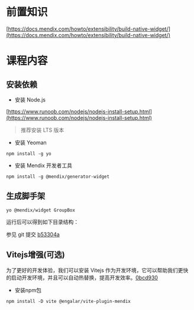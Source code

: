 # 前置知识

[https://docs.mendix.com/howto/extensibility/build-native-widget/](https://docs.mendix.com/howto/extensibility/build-native-widget/)

# 课程内容

## 安装依赖

- 安装 Node.js

[https://www.runoob.com/nodejs/nodejs-install-setup.html](https://www.runoob.com/nodejs/nodejs-install-setup.html)

> 推荐安装 LTS 版本

- 安装 Yeoman

```
npm install -g yo
```

- 安装 Mendix 开发者工具

```
npm install -g @mendix/generator-widget
```

## 生成脚手架

```
yo @mendix/widget GroupBox
```

运行后可以得到如下目录结构：

参见 git 提交 [b53304a](https://github.com/engalar/mendix-training/commit/b53304aee22d0b8083ca0f9a7b32217139e1826b)

## Vitejs增强(可选)
为了更好的开发体验，我们可以安装 Vitejs 作为开发环境，它可以帮助我们更快的启动开发环境，并且可以自动热替换，提高开发效率。[0bcd930](https://github.com/engalar/mendix-training/commit/0bcd930ece38ced400a89a69f7d81db31dd68f66)
- 安装npm包
```
npm install -D vite @engalar/vite-plugin-mendix
```
